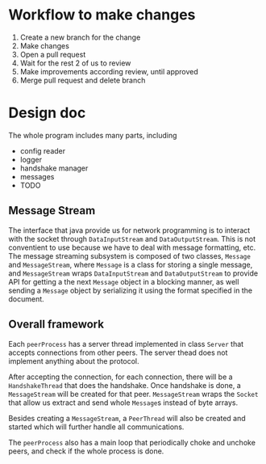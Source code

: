 

# Workflow to make changes

1. Create a new branch for the change
2. Make changes
3. Open a pull request
4. Wait for the rest 2 of us to review
5. Make improvements according review, until approved
6. Merge pull request and delete branch

# Design doc

The whole program includes many parts, including
- config reader
- logger
- handshake manager
- messages
- TODO

## Message Stream

The interface that java provide us for network programming is to interact with the socket through `DataInputStream` and `DataOutputStream`. This is not conventient to use because we have to deal with message formatting, etc. The message streaming subsystem is composed of two classes, `Message` and `MessageStream`, where `Message` is a class for storing a single message, and `MessageStream` wraps `DataInputStream` and `DataOutputStream` to provide API for getting a the next `Message` object in a blocking manner, as well sending a `Message` object by serializing it using the format specified in the document.

## Overall framework

Each `peerProcess` has a server thread implemented in class `Server` that accepts connections from other peers. The server thead does not implement anything about the protocol.

After accepting the connection, for each connection, there will be a `HandshakeThread` that does the handshake. Once handshake is done, a `MessageStream` will be created for that peer. `MessageStream` wraps the `Socket` that allow us extract and send whole `Message`s instead of byte arrays.

Besides creating a `MessageStream`, a `PeerThread` will also be created and started which will further handle all communications.

The `peerProcess` also has a main loop that periodically choke and unchoke peers, and check if the whole process is done.
